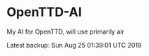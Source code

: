 # OpenTTD-AI
My AI for OpenTTD, will use primarily air

Latest backup: Sun Aug 25 01:39:01 UTC 2019
